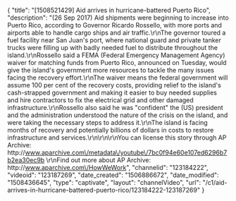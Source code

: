 {
    "title": "[1508521429] Aid arrives in hurricane-battered Puerto Rico",
    "description": "(26 Sep 2017) Aid shipments were beginning to increase into Puerto Rico, according to Governor Ricardo Rossello, with more ports and airports able to handle cargo ships and air traffic.\r\nThe governor toured a fuel facility near San Juan's port, where national guard and private tanker trucks were filling up with badly needed fuel to distribute throughout the island.\r\nRossello said a FEMA (Federal Emergency Management Agency) waiver for matching funds from Puerto Rico, announced on Tuesday, would give the island's government more resources to tackle the many issues facing the recovery effort.\r\nThe waiver means the federal government will assume 100 per cent of the recovery costs, providing relief to the island's cash-strapped government and making it easier to buy needed supplies and hire contractors to fix the electrical grid and other damaged infrastructure.\r\nRossello also said he was \"confident\" the (US) president and the administration understood the nature of the crisis on the island, and were taking the necessary steps to address it.\r\nThe island is facing months of recovery and potentially billions of dollars in costs to restore infrastructure and services.\r\n\r\n\r\nYou can license this story through AP Archive: http:\/\/www.aparchive.com\/metadata\/youtube\/7bc0f94e60e107ed6296b7b2ea30ec9b \r\nFind out more about AP Archive: http:\/\/www.aparchive.com\/HowWeWork",
    "channelid": "123184222",
    "videoid": "123187269",
    "date_created": "1506886672",
    "date_modified": "1508436645",
    "type": "captivate",
    "layout": "channelVideo",
    "url": "\/c1\/aid-arrives-in-hurricane-battered-puerto-rico\/123184222-123187269"
}